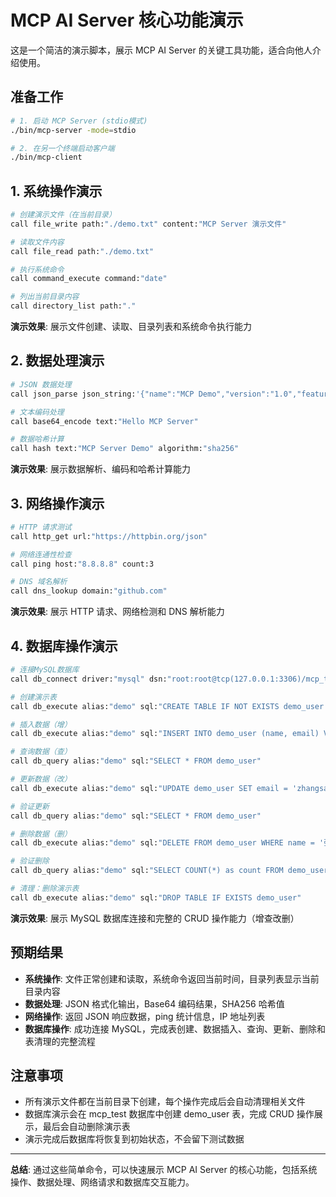 # MCP AI Server 核心功能演示

这是一个简洁的演示脚本，展示 MCP AI Server 的关键工具功能，适合向他人介绍使用。

## 准备工作

```bash
# 1. 启动 MCP Server (stdio模式)
./bin/mcp-server -mode=stdio

# 2. 在另一个终端启动客户端
./bin/mcp-client
```

## 1. 系统操作演示

```bash
# 创建演示文件（在当前目录）
call file_write path:"./demo.txt" content:"MCP Server 演示文件"

# 读取文件内容
call file_read path:"./demo.txt"

# 执行系统命令
call command_execute command:"date"

# 列出当前目录内容
call directory_list path:"."
```

**演示效果**: 展示文件创建、读取、目录列表和系统命令执行能力

## 2. 数据处理演示

```bash
# JSON 数据处理
call json_parse json_string:'{"name":"MCP Demo","version":"1.0","features":["system","database","network"]}' pretty:true

# 文本编码处理
call base64_encode text:"Hello MCP Server"

# 数据哈希计算
call hash text:"MCP Server Demo" algorithm:"sha256"
```

**演示效果**: 展示数据解析、编码和哈希计算能力

## 3. 网络操作演示

```bash
# HTTP 请求测试
call http_get url:"https://httpbin.org/json"

# 网络连通性检查
call ping host:"8.8.8.8" count:3

# DNS 域名解析
call dns_lookup domain:"github.com"
```

**演示效果**: 展示 HTTP 请求、网络检测和 DNS 解析能力

## 4. 数据库操作演示

```bash
# 连接MySQL数据库
call db_connect driver:"mysql" dsn:"root:root@tcp(127.0.0.1:3306)/mcp_test" alias:"demo"

# 创建演示表
call db_execute alias:"demo" sql:"CREATE TABLE IF NOT EXISTS demo_user (id INT AUTO_INCREMENT PRIMARY KEY, name VARCHAR(50), email VARCHAR(100))"

# 插入数据（增）
call db_execute alias:"demo" sql:"INSERT INTO demo_user (name, email) VALUES ('张三', 'zhangsan@example.com')"

# 查询数据（查）
call db_query alias:"demo" sql:"SELECT * FROM demo_user"

# 更新数据（改）
call db_execute alias:"demo" sql:"UPDATE demo_user SET email = 'zhangsan_new@example.com' WHERE name = '张三'"

# 验证更新
call db_query alias:"demo" sql:"SELECT * FROM demo_user"

# 删除数据（删）
call db_execute alias:"demo" sql:"DELETE FROM demo_user WHERE name = '张三'"

# 验证删除
call db_query alias:"demo" sql:"SELECT COUNT(*) as count FROM demo_user"

# 清理：删除演示表
call db_execute alias:"demo" sql:"DROP TABLE IF EXISTS demo_user"
```

**演示效果**: 展示 MySQL 数据库连接和完整的 CRUD 操作能力（增查改删）

## 预期结果

- **系统操作**: 文件正常创建和读取，系统命令返回当前时间，目录列表显示当前目录内容
- **数据处理**: JSON 格式化输出，Base64 编码结果，SHA256 哈希值
- **网络操作**: 返回 JSON 响应数据，ping 统计信息，IP 地址列表
- **数据库操作**: 成功连接 MySQL，完成表创建、数据插入、查询、更新、删除和表清理的完整流程

## 注意事项

- 所有演示文件都在当前目录下创建，每个操作完成后会自动清理相关文件
- 数据库演示会在 mcp_test 数据库中创建 demo_user 表，完成 CRUD 操作展示，最后会自动删除演示表
- 演示完成后数据库将恢复到初始状态，不会留下测试数据

---

**总结**: 通过这些简单命令，可以快速展示 MCP AI Server 的核心功能，包括系统操作、数据处理、网络请求和数据库交互能力。

